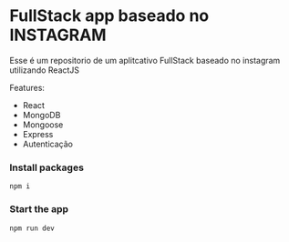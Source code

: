 # FullStack app baseado no INSTAGRAM

Esse é um repositorio de um aplitcativo FullStack baseado no instagram utilizando ReactJS

Features:

- React
- MongoDB
- Mongoose
- Express
- Autenticação

### Install packages

```shell
npm i
```

### Start the app

```shell
npm run dev
```
